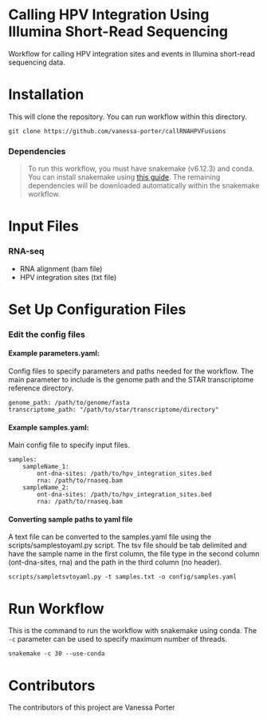 # Calling HPV Integration Using Illumina Short-Read Sequencing
Workflow for calling HPV integration sites and events in Illumina short-read sequencing data. 

# Installation
This will clone the repository. You can run workflow within this directory.
```
git clone https://github.com/vanessa-porter/callRNAHPVFusions
```

### Dependencies
> To run this workflow, you must have snakemake (v6.12.3) and conda. You can install snakemake using [this guide](https://snakemake.readthedocs.io/en/stable/getting_started/installation.html). The remaining dependencies will be downloaded automatically within the snakemake workflow.

# Input Files

### RNA-seq <br />
- RNA alignment (bam file)
- HPV integration sites (txt file)

# Set Up Configuration Files

### **Edit the config files**

#### **Example parameters.yaml:** <br />
Config files to specify parameters and paths needed for the workflow. The main parameter to include is the genome path and the STAR transcriptome reference directory.

```
genome_path: /path/to/genome/fasta
transcriptome_path: "/path/to/star/transcriptome/directory"
```

#### **Example samples.yaml:** <br />
Main config file to specify input files.

```
samples:
    sampleName_1: 
        ont-dna-sites: /path/to/hpv_integration_sites.bed
        rna: /path/to/rnaseq.bam
    sampleName_2: 
        ont-dna-sites: /path/to/hpv_integration_sites.bed
        rna: /path/to/rnaseq.bam
```

#### Converting sample paths to yaml file
A text file can be converted to the samples.yaml file using the scripts/samplestoyaml.py script. The tsv file should be tab delimited and have the sample name in the first column, the file type in the second column (ont-dna-sites, rna) and the path in the third column (no header). 

```
scripts/sampletsvtoyaml.py -t samples.txt -o config/samples.yaml
```

# **Run Workflow**
This is the command to run the workflow with snakemake using conda. The `-c` parameter can be used to specify maximum number of threads. 

```
snakemake -c 30 --use-conda
```

# Contributors
The contributors of this project are Vanessa Porter

<a href="https://github.com/vanessa-porter/illuminaCallHPVInt/graphs/contributors">
</a>